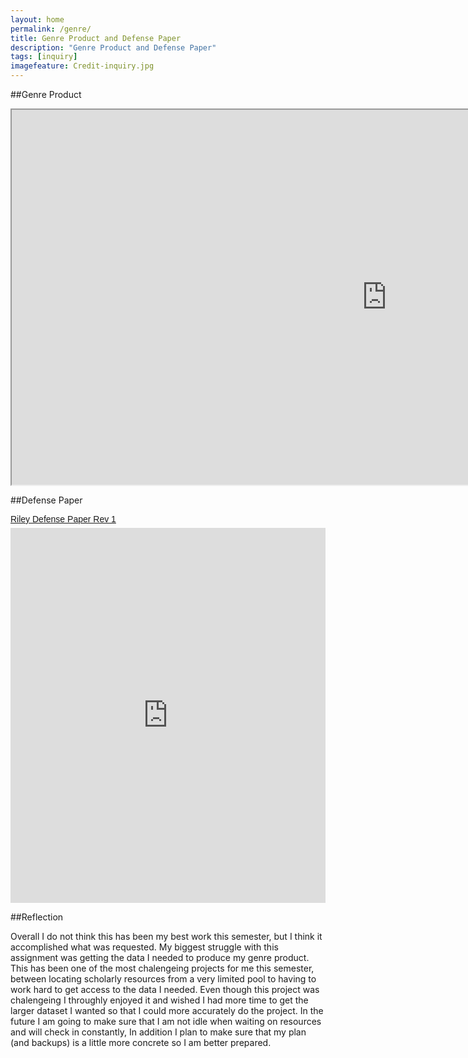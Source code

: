 ```yaml
---
layout: home
permalink: /genre/
title: Genre Product and Defense Paper
description: "Genre Product and Defense Paper"
tags: [inquiry]
imagefeature: Credit-inquiry.jpg
---
```


##Genre Product
<iframe src="https://docs.google.com/spreadsheets/d/1Z3ZsEj3UINhSB_snz26V-N9A7MmZMdYf2VcVLfl3Njc/pubhtml?widget=true&amp;headers=false" width="1200" height = "600"></iframe>

##Defense Paper
<p  style=" margin: 12px auto 6px auto; font-family: Helvetica,Arial,Sans-serif; font-style: normal; font-variant: normal; font-weight: normal; font-size: 14px; line-height: normal; font-size-adjust: none; font-stretch: normal; -x-system-font: none; display: block;">   <a title="View Riley Defense Paper Rev 1 on Scribd" href="https://www.scribd.com/doc/291071484/Riley-Defense-Paper-Rev-1"  style="text-decoration: underline;" >Riley Defense Paper Rev 1</a></p><iframe class="scribd_iframe_embed" src="https://www.scribd.com/embeds/291071484/content?start_page=1&view_mode=scroll&show_recommendations=true" data-auto-height="false" data-aspect-ratio="undefined" scrolling="no" id="doc_29627" width="100%" height="600" frameborder="0"></iframe>

##Reflection

Overall I do not think this has been my best work this semester, but I think it accomplished what was requested. My biggest struggle with this assignment was getting the data I needed to produce my genre product. This has been one of the most chalengeing projects for me this semester, between locating scholarly resources from a very limited pool to having to work hard to get access to the data I needed. Even though this project was chalengeing I throughly enjoyed it and wished I had more time to get the larger dataset I wanted so that I could more accurately do the project. In the future I am going to make sure that I am not idle when waiting on resources and will check in constantly, In addition I plan to make sure that my plan (and backups) is a little more concrete so I am better prepared.
